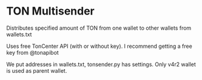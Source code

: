 # TON Multisender

Distributes specified amount of TON from one wallet to other wallets from wallets.txt

Uses free TonCenter API (with or without key). I recommend getting a free key from @tonapibot

We put addresses in wallets.txt, tonsender.py has settings.
Only v4r2 wallet is used as parent wallet.